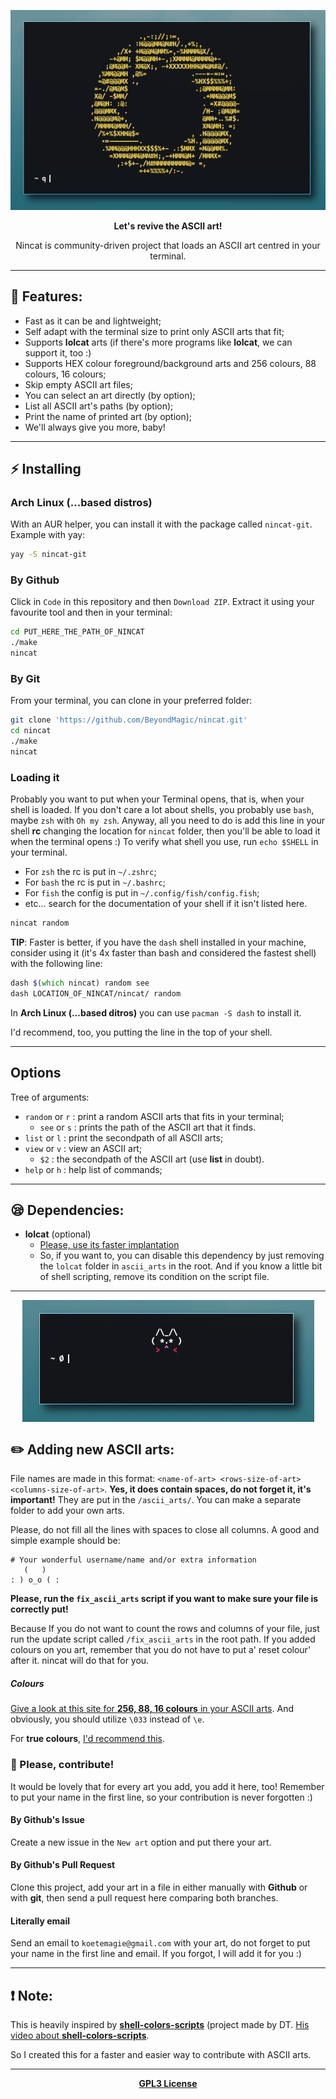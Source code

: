 <p align="center">
  <img src="/.github/preview.png" alt="Preview of one ASCII art in ST.">
</p>

<p align="center"><b>Let's revive the ASCII art!</b></p>

<p align="center">Nincat is community-driven project that loads an ASCII art centred in your terminal.</p>

---

## 🌟 Features:
+ Fast as it can be and lightweight;
+ Self adapt with the terminal size to print only ASCII arts that fit;
+ Supports **lolcat** arts (if there's more programs like **lolcat**, we can support it, too :)
+ Supports HEX colour foreground/background arts and 256 colours, 88 colours, 16 colours;
+ Skip empty ASCII art files;
+ You can select an art directly (by option);
+ List all ASCII art's paths (by option);
+ Print the name of printed art (by option);
+ We'll always give you more, baby!

---

## ⚡ Installing

### Arch Linux (...based distros)

With an AUR helper, you can install it with the package called `nincat-git`.
Example with yay:

```zsh
yay -S nincat-git
```

### By Github

Click in `Code` in this repository and then `Download ZIP`. Extract it using your favourite tool and then in your terminal: 
```zsh
cd PUT_HERE_THE_PATH_OF_NINCAT
./make
nincat
```

### By Git

From your terminal, you can clone in your preferred folder:
```zsh
git clone 'https://github.com/BeyondMagic/nincat.git'
cd nincat
./make
nincat
```

### Loading it

Probably you want to put when your Terminal opens, that is, when your shell is loaded. If you don't care a lot about shells, you probably use `bash`, maybe `zsh` with `Oh my zsh`.
Anyway, all you need to do is add this line in your shell **rc** changing the location for `nincat` folder, then you'll be able to load it when the terminal opens :)
To verify what shell you use, run `echo $SHELL` in your terminal.

+ For `zsh` the	rc is put in `~/.zshrc`;
+ For `bash` the rc is put in `~/.bashrc`;
+ For `fish` the config is put in `~/.config/fish/config.fish`;
+ etc... search for the documentation of your shell if it isn't listed here.

```zsh
nincat random
```

**TIP**: Faster is better, if you have the `dash` shell installed in your machine, consider using it (it's 4x faster than bash and considered the fastest shell) with the following line:
```zsh
dash $(which nincat) random see
dash LOCATION_OF_NINCAT/nincat/ random
```

In **Arch Linux (...based ditros)** you can use `pacman -S dash` to install it.

I'd recommend, too, you putting the line in the top of your shell.

----

## Options

Tree of arguments:

+ `random` or `r` : print a random ASCII arts that fits in your terminal;
  - `see` or `s` : prints the path of the ASCII art that it finds.
+ `list` or `l` : print the secondpath of all ASCII arts;
+ `view` or `v` : view an ASCII art;
  - `$2` : the secondpath of the ASCII art (use **list** in doubt).
+ `help` or `h` : help list of commands;

----

## 😪 Dependencies:
+ **lolcat** (optional)
  - [Please, use its faster implantation](https://github.com/jaseg/lolcat)
  - So, if you want to, you can disable this dependency by just removing the `lolcat` folder in `ascii_arts` in the root. And if you know a little bit of shell scripting, remove its condition on the script file.

----

<p align="center">
  <img align="center" src="/.github/new_art.png" alt="Preview of one ASCII art with lolcat."/>
</p>

## ✏️  Adding new ASCII arts:

File names are made in this format: `<name-of-art> <rows-size-of-art> <columns-size-of-art>`. **Yes, it does contain spaces, do not forget it, it's important!** They are put in the `/ascii_arts/`. You can make a separate folder to add your own arts.

Please, do not fill all the lines with spaces to close all columns. A good and simple example should be:
```
# Your wonderful username/name and/or extra information
   (   )
: ) o_o ( :
```

**Please, run the `fix_ascii_arts` script if you want to make sure your file is correctly put!**

Because If you do not want to count the rows and columns of your file, just run the update script called `/fix_ascii_arts` in the root path.
If you added colours on you art, remember that you do not have to put a' reset colour' after it. nincat will do that for you.

##### Colours

[Give a look at this site for **256, 88, 16 colours** in your ASCII arts](https://misc.flogisoft.com/bash/tip_colors_and_formatting).
And obviously, you should utilize `\033` instead of `\e`.

For **true colours**, [I'd recommend this](https://stackoverflow.com/questions/4842424/list-of-ansi-color-escape-sequences).

### 💞 Please, contribute!

It would be lovely that for every art you add, you add it here, too! Remember to put your name in the first line, so your contribution is never forgotten :)

#### By Github's Issue

Create a new issue in the `New art` option and put there your art.

#### By Github's Pull Request

Clone this project, add your art in a file in either manually with **Github** or with **git**, then send a pull request here comparing both branches.

#### Literally email

Send an email to `koetemagie@gmail.com` with your art, do not forget to put your name in the first line and email. If you forgot, I will add it for you :)

---

## ❗ Note:

This is heavily inspired by [**shell-colors-scripts**](https://gitlab.com/dwt1/shell-color-scripts/-/tree/master) (project made by DT. [His video about **shell-colors-scripts**](https://www.youtube.com/watch?v=8Z1OKN6TgxI).

So I created this for a faster and easier way to contribute with ASCII arts.

---

<p align="center">
  <a href="/LICENSE"><b>GPL3 License</b></a>
</p>

